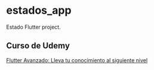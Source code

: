 # estados_app

Estado Flutter project.

## Curso de Udemy

[Flutter Avanzado: Lleva tu conocimiento al siguiente nivel](https://www.udemy.com/course/flutter-avanzado-fernando-herrera/)
